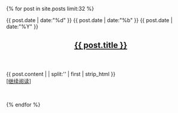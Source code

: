 {% for post in site.posts limit:32 %}

<article>
    <div>
        <!-- day -->
        <span>{{ post.date | date:"%d" }}</span>
        <!-- month -->
        <span>{{ post.date | date:"%b" }}</span>
        <!-- year -->
        <span>{{ post.date | date:"%Y" }}</span>
    </div>
     <header>
        <h2><a href="{{post.url}}" title="{{ post.title }}">{{ post.title }}</a></h2>
     </header>
     <div class="con">
        <p>
            {{ post.content  | | split:'<!--more-->' | first | strip_html }}
            <br>
            <a class="more" href="{{ post.url }}">[继续阅读]</a>
        </p>
     </div>
</article>
<br>

{% endfor %}

